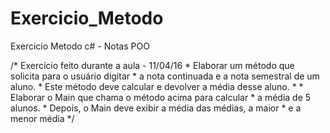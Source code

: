 # Exercicio_Metodo
Exercicio Metodo c# -  Notas POO

/* Exercício feito durante a aula - 11/04/16
     * Elaborar um método que solicita para o usuário digitar
     * a nota continuada e a nota semestral de um aluno.
     * Este método deve calcular e devolver a média desse aluno.
     * 
     * Elaborar o Main que chama o método acima para calcular 
     * a média de 5 alunos.
     * Depois, o Main deve exibir a média das médias, a maior
     * e a menor média */
